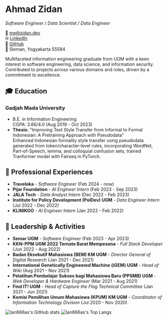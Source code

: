 <!-- ### Hi there 👋 -->

# Ahmad Zidan
_Software Engineer / Data Scientist / Data Engineer_  

📧 [me@zidan.dev](mailto:me@zidan.dev)  
🌐 [LinkedIn](https://linkedin.com/in/a-zidan)  
👾 [GitHub](https://github.com/lan666as)  
📍 Sleman, Yogyakarta 55584  

Multifaceted information engineering graduate from UGM with a keen interest in software engineering, data science, and information security. Contributed to projects across various domains and roles, driven by a commitment to excellence.  

## 🎓 Education

### **Gadjah Mada University**
  - B.E. in Information Engineering  
  CGPA: 3.66/4.0 (Aug 2019 - Oct 2023)  
  - **Thesis:** "Improving Text Style Transfer from Informal to Formal Indonesian: A Pretraining Approach with Pseudodata"  
  Enhanced Indonesian formality style transfer using pseudodata generated from token/character-level rules, incorporating WordNet, Part-of-Speech, lemma, and colloquial confusion sets, trained Tranformer model with Fairseq in PyTorch.

## 💼 Professional Experiences

- **Traveloka** - _Software Engineer_ (Feb 2024 - now)
- **Pijar Foundation** - _AI Engineer Intern_ (Feb 2023 - Sep 2023)  
- **JALA Tech** - _Data Analyst Intern_ (Dec 2022 - Feb 2023)  
- **Institute for Policy Development (PolDev) UGM** - _Data Engineer Intern_ (Jul 2022 - Dec 2022)  
- **KLINIKOO** - _AI Engineer Intern_ (Jan 2022 - Feb 2022)  

## 🌟 Leadership & Activities

- **Semar UGM** - _Software Engineer_ (Feb 2023 - Apr 2023)  
- **KKN-PPM UGM 2022 Ternate Barat Mempesona** - _Full Stack Developer_ (Jun 2022 - Aug 2022)  
- **Badan Eksekutif Mahasiswa (BEM) KM UGM** - _Director General of Digital Research_ (Jan 2021 - Dec 2021)  
- **International Genetically Engineered Machine (iGEM) UGM** - _Head of Wiki_ (Aug 2021 - Nov 2021)  
- **Pelatihan Pembelajar Sukses bagi Mahasiswa Baru (PPSMB) UGM** - _Web Developer & Hardware Engineer_ (Mar 2021 - Aug 2021)  
- **Find IT! UGM** - _Head of Capture the Flag Technical Committee_ (Jan 2021 - Jun 2021)  
- **Komisi Pemilihan Umum Mahasiswa (KPUM) KM UGM** - _Coordinator of Information Technology Division_ (Jul 2020 - Nov 2020)

![lan666as's GitHub stats](https://github-readme-stats-phi-peach-67.vercel.app/api?username=lan666as&show=reviews,discussions_started,discussions_answered,prs_merged,prs_merged_percentage&show_icons=true&theme=transparent)
![lan666as's Top Langs](https://github-readme-stats-phi-peach-67.vercel.app/api/top-langs/?username=lan666as&exclude_repo=android_kernel_HM2014811&size_weight=0.5&count_weight=0.5&langs_count=10&layout=pie&theme=transparent)

<!--
**lan666as/lan666as** is a ✨ _special_ ✨ repository because its `README.md` (this file) appears on your GitHub profile.

Here are some ideas to get you started:

- 🔭 I’m currently working on ...
- 🌱 I’m currently learning ...
- 👯 I’m looking to collaborate on ...
- 🤔 I’m looking for help with ...
- 💬 Ask me about ...
- 📫 How to reach me: ...
- 😄 Pronouns: ...
- ⚡ Fun fact: ...
-->
